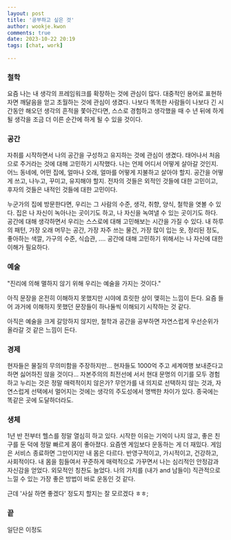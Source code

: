 ```yaml
---  
layout: post  
title: '공부하고 싶은 것'  
author: wookje.kwon  
comments: true  
date: 2023-10-22 20:19  
tags: [chat, work]  
  
---  
```


### 철학  

요즘 나는 내 생각의 프레임워크를 확장하는 것에 관심이 많다. 대중적인 용어로 표현하자면 깨달음을 얻고 초월하는 것에 관심이 생겼다. 나보다 똑똑한 사람들이 나보다 긴 시간동안 해오던 생각의 흔적을 쫓아간다면, 스스로 경험하고 생각했을 때 수 년 뒤에 하게 될 생각을 조금 더 이른 순간에 하게 될 수 있을 것이다.  

### 공간  

자취를 시작하면서 나의 공간을 구성하고 유지하는 것에 관심이 생겼다. 태어나서 처음으로 주거라는 것에 대해 고민하기 시작했다. 나는 언제 어디서 어떻게 살아갈 것인지. 어느 동네에, 어떤 집에, 얼마나 오래, 얼마를 어떻게 지불하고 살아야 할지. 공간을 어떻게 쓰고, 나누고, 꾸미고, 유지해야 할지. 전자의 것들은 외적인 것들에 대한 고민이고, 후자의 것들은 내적인 것들에 대한 고민이다.  

누군가의 집에 방문한다면, 우리는 그 사람의 수준, 생각, 취향, 양식, 철학을 엿볼 수 있다. 집은 나 자신이 녹아나는 곳이기도 하고, 나 자신을 녹여낼 수 있는 곳이기도 하다. 공간에 대해 생각하면서 우리는 스스로에 대해 고민해보는 시간을 가질 수 있다. 내 하루의 패턴, 가장 오래 머무는 공간, 가장 자주 쓰는 물건, 가장 많이 입는 옷, 정리된 정도, 좋아하는 색깔, 가구의 수준, 식습관, .... 공간에 대해 고민하기 위해서는 나 자신에 대한 이해가 필요하다.  

### 예술

"진리에 의해 멸하지 않기 위해 우리는 예술을 가지는 것이다."  

아직 문장을 온전히 이해하지 못했지만 시야에 흐릿한 상이 맺히는 느낌이 든다. 요즘 들어 과거에 이해하지 못했던 문장들이 하나둘씩 이해되기 시작하는 것 같다.  

아직은 예술을 크게 갈망하지 않지만, 철학과 공간을 공부하면 자연스럽게 우선순위가 올라갈 것 같은 느낌이 든다.  

### 경제

현자들은 물질의 무의미함을 주장하지만... 현자들도 1000억 주고 세계여행 보내준다고 하면 싫어하진 않을 것이다... 자본주의의 최전선에 서서 현대 문명의 이기를 모두 경험하고 누리는 것은 정말 매력적이지 않은가? 무언가를 내 의지로 선택하지 않는 것과, 자연스럽게 선택에서 멀어지는 것에는 생각의 주도성에서 명백한 차이가 있다. 종국에는 똑같은 곳에 도달하더라도.  

### 생체

1년 반 전부터 헬스를 정말 열심히 하고 있다. 시작한 이유는 기억이 나지 않고, 좋은 친구를 둔 덕에 정말 빠르게 몸이 좋아졌다. 요즘엔 게임보다 운동하는 게 더 재밌다. 게임은 서비스 종료하면 그만이지만 내 몸은 다르다. 반영구적이고, 가시적이고, 건강하고, 사회적이다. 내 몸을 힘들여서 꾸준하게 매력적으로 가꾸면서 나는 심리적인 안정감과 자신감을 얻었다. 외모적인 칭찬도 늘었다. 나의 가치를 (내가 and 남들이) 직관적으로 느낄 수 있는 가장 좋은 방법이 바로 운동인 것 같다.  

근데 '사실 하면 좋겠다' 정도지 할지는 잘 모르겠다 ㅎㅎ;  

### 끝

일단은 이정도
